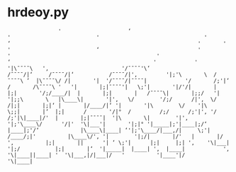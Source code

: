 # hrdeoy.py
                    '                     ‘                                       '                           '                                 '                         ‘                                                           '       '                                                       '                           ‘                               '                                       '                                              '                              ‘                                             '            '                                 '|\¯¯¯¯\   '‚                       '/¯¯¯¯'\‘                                  /¯¯¯¯/|‘     /¯¯¯¯/|‘           /¯¯¯¯/|'‚         '|;'\       \  /¯¯¯¯\ ‘  |\¯¯¯¯\/ /|       '|  '/¯¯¯¯/|¯¯¯¯|            '/       /;'|‘   /       /\¯¯¯¯\ '   '|       |;|¯¯¯¯'|   \;'|       '|/'/|       |   |;|       '/;/____/|  |       |;|       |   /¯¯¯¯\|       |;;/   '|       '|;;\       \   |\____\|       '|'‚   \/        '/;/      /|'‚  \/       /|;|       |;|‘ |       |/____/|‘ '|       '|\        \/    '|\       \;;|       |‘  |;|      /       '/|°  /         /;/      /;'|'‚ '/       /;'|\|____|/'  |       |;|¯¯¯¯|  '|\       \|        '|'‚   '|;'\____\/      '/|'  '\|___'|       '|;|° '|_____|;'|____|;/‘  |____|;'/‘             |\____\|____| ‘'|;'\____/|___,/|     \;'|      /____/;|'          |\____\/'‚ '|        '|;/|       |/'   |       |/    '‚          |;|       ||      '| ‘ \;'|      |;|     |;| '‚    '\|___|       '|;/           |;|       |‘  '|_____|  |____| '‚  |____|            '‚   '\|____||____| '  '\|___,|/|___|/   '          '|____'|/            '\|____|  
